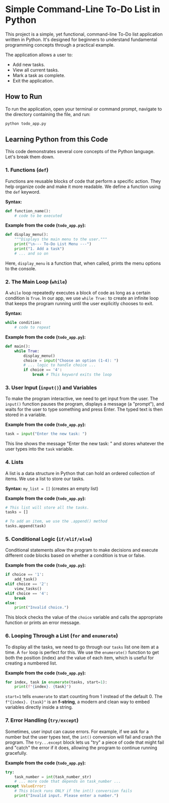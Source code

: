 # Simple Command-Line To-Do List in Python

This project is a simple, yet functional, command-line To-Do list application written in Python. It's designed for beginners to understand fundamental programming concepts through a practical example.

The application allows a user to:
- Add new tasks.
- View all current tasks.
- Mark a task as complete.
- Exit the application.

## How to Run

To run the application, open your terminal or command prompt, navigate to the directory containing the file, and run:

```bash
python todo_app.py
```

## Learning Python from this Code

This code demonstrates several core concepts of the Python language. Let's break them down.

### 1. Functions (`def`)

Functions are reusable blocks of code that perform a specific action. They help organize code and make it more readable. We define a function using the `def` keyword.

**Syntax:**
```python
def function_name():
    # code to be executed
```

**Example from the code (`todo_app.py`):**
```python
def display_menu():
    """Displays the main menu to the user."""
    print("\n--- To-Do List Menu ---")
    print("1. Add a task")
    # ... and so on
```
Here, `display_menu` is a function that, when called, prints the menu options to the console.

### 2. The Main Loop (`while`)

A `while` loop repeatedly executes a block of code as long as a certain condition is `True`. In our app, we use `while True:` to create an infinite loop that keeps the program running until the user explicitly chooses to exit.

**Syntax:**
```python
while condition:
    # code to repeat
```

**Example from the code (`todo_app.py`):**
```python
def main():
    while True:
        display_menu()
        choice = input("Choose an option (1-4): ")
        # ... logic to handle choice ...
        if choice == '4':
            break # This keyword exits the loop
```

### 3. User Input (`input()`) and Variables

To make the program interactive, we need to get input from the user. The `input()` function pauses the program, displays a message (a "prompt"), and waits for the user to type something and press Enter. The typed text is then stored in a variable.

**Example from the code (`todo_app.py`):**
```python
task = input("Enter the new task: ")
```
This line shows the message "Enter the new task: " and stores whatever the user types into the `task` variable.

### 4. Lists

A list is a data structure in Python that can hold an ordered collection of items. We use a list to store our tasks.

**Syntax:**
`my_list = []` (creates an empty list)

**Example from the code (`todo_app.py`):**
```python
# This list will store all the tasks.
tasks = []

# To add an item, we use the .append() method
tasks.append(task)
```

### 5. Conditional Logic (`if/elif/else`)

Conditional statements allow the program to make decisions and execute different code blocks based on whether a condition is true or false.

**Example from the code (`todo_app.py`):**
```python
if choice == '1':
    add_task()
elif choice == '2':
    view_tasks()
elif choice == '4':
    break
else:
    print("Invalid choice.")
```
This block checks the value of the `choice` variable and calls the appropriate function or prints an error message.

### 6. Looping Through a List (`for` and `enumerate`)

To display all the tasks, we need to go through our `tasks` list one item at a time. A `for` loop is perfect for this. We use the `enumerate()` function to get both the position (index) and the value of each item, which is useful for creating a numbered list.

**Example from the code (`todo_app.py`):**
```python
for index, task in enumerate(tasks, start=1):
    print(f"{index}. {task}")
```
`start=1` tells `enumerate` to start counting from 1 instead of the default 0. The `f"{index}. {task}"` is an **f-string**, a modern and clean way to embed variables directly inside a string.

### 7. Error Handling (`try/except`)

Sometimes, user input can cause errors. For example, if we ask for a number but the user types text, the `int()` conversion will fail and crash the program. The `try...except` block lets us "try" a piece of code that might fail and "catch" the error if it does, allowing the program to continue running gracefully.

**Example from the code (`todo_app.py`):**
```python
try:
    task_number = int(task_number_str)
    # ... more code that depends on task_number ...
except ValueError:
    # This block runs ONLY if the int() conversion fails
    print("Invalid input. Please enter a number.")
```
